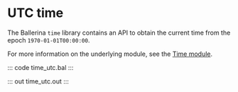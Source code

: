 # UTC time

The Ballerina `time` library contains an API to obtain the current time from the epoch `1970-01-01T00:00:00`.

For more information on the underlying module, see the [Time module](https://lib.ballerina.io/ballerina/time/latest/).

::: code time_utc.bal :::

::: out time_utc.out :::